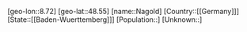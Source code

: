 ﻿---
location: [48.55,8.72]
type: City
tags:
- geo/City


SpocWebEntityId: 32713
isDeleted: false
confidential: public

---
[geo-lon::8.72]
[geo-lat::48.55]
[name::Nagold]
[Country::[[Germany]]]
[State::[[Baden-Wuerttemberg]]]
[Population::]
[Unknown::]

